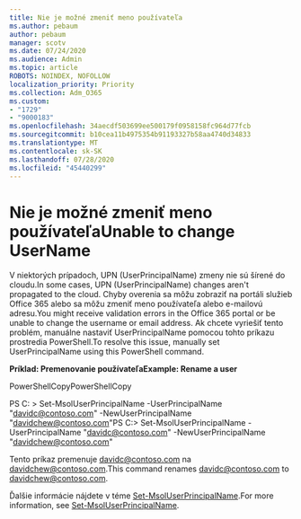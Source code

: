 ```yaml
---
title: Nie je možné zmeniť meno používateľa
ms.author: pebaum
author: pebaum
manager: scotv
ms.date: 07/24/2020
ms.audience: Admin
ms.topic: article
ROBOTS: NOINDEX, NOFOLLOW
localization_priority: Priority
ms.collection: Adm_O365
ms.custom:
- "1729"
- "9000183"
ms.openlocfilehash: 34aecdf503699ee500179f0958158fc964d77fcb
ms.sourcegitcommit: b10cea11b4975354b91193327b58aa4740d34833
ms.translationtype: MT
ms.contentlocale: sk-SK
ms.lasthandoff: 07/28/2020
ms.locfileid: "45440299"
---
```

# <a name="unable-to-change-username"></a><span data-ttu-id="8df15-102">Nie je možné zmeniť meno používateľa</span><span class="sxs-lookup"><span data-stu-id="8df15-102">Unable to change UserName</span></span>

<span data-ttu-id="8df15-103">V niektorých prípadoch, UPN (UserPrincipalName) zmeny nie sú šírené do cloudu.</span><span class="sxs-lookup"><span data-stu-id="8df15-103">In some cases, UPN (UserPrincipalName) changes aren't propagated to the cloud.</span></span> <span data-ttu-id="8df15-104">Chyby overenia sa môžu zobraziť na portáli služieb Office 365 alebo sa môžu zmeniť meno používateľa alebo e-mailovú adresu.</span><span class="sxs-lookup"><span data-stu-id="8df15-104">You might receive validation errors in the Office 365 portal or be unable to change the username or email address.</span></span> <span data-ttu-id="8df15-105">Ak chcete vyriešiť tento problém, manuálne nastaviť UserPrincipalName pomocou tohto príkazu prostredia PowerShell.</span><span class="sxs-lookup"><span data-stu-id="8df15-105">To resolve this issue, manually set UserPrincipalName using this PowerShell command.</span></span>

<span data-ttu-id="8df15-106">**Príklad: Premenovanie používateľa**</span><span class="sxs-lookup"><span data-stu-id="8df15-106">**Example: Rename a user**</span></span>

<span data-ttu-id="8df15-107">PowerShellCopy</span><span class="sxs-lookup"><span data-stu-id="8df15-107">PowerShellCopy</span></span>

<span data-ttu-id="8df15-108">PS C: \> Set-MsolUserPrincipalName -UserPrincipalName "davidc@contoso.com" -NewUserPrincipalName "davidchew@contoso.com"</span><span class="sxs-lookup"><span data-stu-id="8df15-108">PS C:\> Set-MsolUserPrincipalName -UserPrincipalName "davidc@contoso.com" -NewUserPrincipalName "davidchew@contoso.com"</span></span>

<span data-ttu-id="8df15-109">Tento príkaz premenuje davidc@contoso.com na davidchew@contoso.com.</span><span class="sxs-lookup"><span data-stu-id="8df15-109">This command renames davidc@contoso.com to davidchew@contoso.com.</span></span>

<span data-ttu-id="8df15-110">Ďalšie informácie nájdete v téme [Set-MsolUserPrincipalName](https://docs.microsoft.com/powershell/module/msonline/set-msoluserprincipalname?view=azureadps-1.0).</span><span class="sxs-lookup"><span data-stu-id="8df15-110">For more information, see [Set-MsolUserPrincipalName](https://docs.microsoft.com/powershell/module/msonline/set-msoluserprincipalname?view=azureadps-1.0).</span></span>